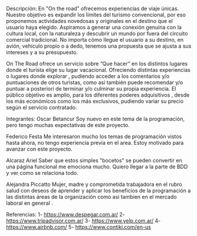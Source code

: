 Descripción:
En "On the road" ofrecemos experiencias de viaje únicas. Nuestro objetivo es expandir los límites del turismo convencional, por eso proponemos actividades novedosas y originales en el destino que el usuario haya elegido. Aspiramos a generar una conexión genuina con la cultura local, con la naturaleza y descubrir un mundo por fuera del circuito comercial tradicional. No importa cómo llegue el usuario a su destino, en avión, vehículo propio o a dedo, tenemos una propuesta que se ajusta a sus intereses y a su presupuesto.

On The Road ofrece un  servicio sobre “Que hacer” en los distintos lugares donde el turista elige su lugar vacacional. Ofreciendo distintas experiencias  o lugares donde explorar , pudiendo acceder a los comentarios y/o puntuaciones de otros turistas, como así también  puede  recomendar y/o puntuar  a posteriori de terminar y/o culminar su propia experiencia.
El público objetivo es amplio, para los diferentes poderes adquisitivos , desde los más económicos como los más exclusivos, pudiendo variar su precio según el servicio contratado.


Integrantes:
Oscar Betancur
Soy nuevo en este tema de la programación, pero tengo muchas expectativas de este proyecto.

Federico Festa
Me interesaron mucho los temas de programación vistos hasta ahora, no tengo experiencia previa en el area. Estoy motivado para avanzar con este proyecto.

Alcaraz Ariel
Saber que estos simples "bocetos" se pueden convertir en una página funcional me emociona mucho. Quiero llegar a la parte de BDD y ver como se relaciona todo.

Alejandra Piccatto
Mujer, madre y comprometida trabajadora en el rubro salud con deseos de aprender y aplicar los beneficios de la programación a las distintas áreas de la organización como asi tambien en el mercado  laboral en general .



Referencias:
1- https://www.despegar.com.ar/
2- https://www.tripadvisor.com.ar/
3- https://www.yelp.com.ar/
4- https://www.airbnb.com/
5- https://www.contiki.com/en-us
















